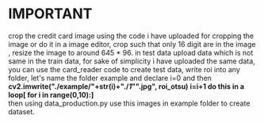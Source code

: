 # IMPORTANT
crop the credit card image using the code i have uploaded for cropping the image or do it in a image editor, crop such that only 16 digit are in the image , resize the image to around 645 * 96. 
in test data upload data which is not same in the train data, for sake of simplicity i have uploaded the same data, 
you can use the card_reader code to create test data, write roi into any folder, let's name the folder example and declare i=0 and then 
<br />**cv2.imwrite("./example/"+str(i)+"./_1_"".jpg", roi_otsu)
i=i+1 do this in a loop[ for i in range(0,10):]**<br />
then using data_production.py use this images in example folder to create dataset.  

